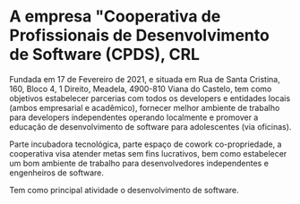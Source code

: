 # A empresa "Cooperativa de Profissionais de Desenvolvimento de Software (CPDS), CRL

Fundada em 17 de Fevereiro de 2021, e situada em Rua de Santa Cristina, 160, Bloco 4, 1 Direito, Meadela, 4900-810 Viana do Castelo, tem como objetivos estabelecer parcerias com todos os developers e entidades locais (ambos empresarial e acadêmico), fornecer melhor ambiente de trabalho para developers independentes operando localmente e promover a educação de desenvolvimento de software para adolescentes (via oficinas).

Parte incubadora tecnológica, parte espaço de cowork co-propriedade, a cooperativa visa atender metas sem fins lucrativos, bem como estabelecer um bom ambiente de trabalho para desenvolvedores independentes e engenheiros de software.

Tem como principal atividade o desenvolvimento de software.
